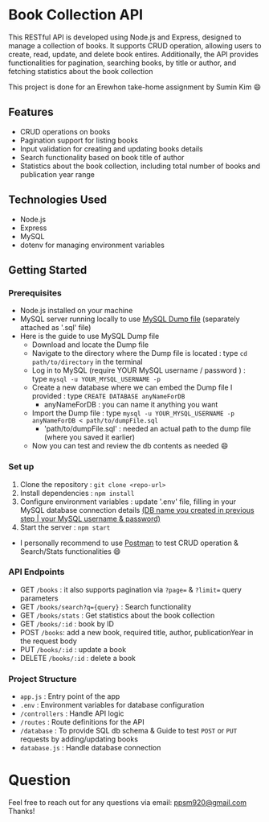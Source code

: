# Book Collection API # 
This RESTful API is developed using Node.js and Express, designed to manage a collection of books. 
It supports CRUD operation, allowing users to create, read, update, and delete book entires. Additionally, the API provides functionalities for pagination, searching books, by title or author, and fetching statistics about the book collection 

This project is done for an Erewhon take-home assignment by Sumin Kim :smile:

## Features ## 
* CRUD operations on books
* Pagination support for listing books
*  Input validation for creating and updating books details
* Search functionality based on book title of author 
* Statistics about the book collection, including total number of books and publication year range

## Technologies Used ## 
* Node.js
* Express
* MySQL 
* dotenv for managing environment variables 

## Getting Started ##

  ### Prerequisites ###
  * Node.js installed on your machine
  * MySQL server running locally to use <u>MySQL Dump file</u> (separately attached as '.sql' file)
  * Here is the guide to use MySQL Dump file 
    * Download and locate the Dump file 
    * Navigate to the directory where the Dump file is located 
    : type `cd path/to/directory` in the terminal
    * Log in to MySQL (require YOUR MySQL username / password ) 
    : type `mysql -u YOUR_MYSQL_USERNAME -p` 
    * Create a new database where we can embed the Dump file I provided 
    : type `CREATE DATABASE anyNameForDB`
      * anyNameForDB : you can name it anything you want
    * Import the Dump file
    : type `mysql -u YOUR_MYSQL_USERNAME -p anyNameForDB < path/to/dumpFile.sql` 
      * 'path/to/dumpFile.sql' : needed an actual path to the dump file (where you saved it earlier)
    * Now you can test and review the db contents as needed :smile:


  ### Set up ###
  1. Clone the repository : `git clone <repo-url>`
  2. Install dependencies : `npm install`
  3. Configure environment variables 
     : update '.env' file, filling in your MySQL database connection details 
    <u>(DB name you created in previous step | your MySQL username & password)</u>
  4. Start the server : `npm start` 
  
  * I personally recommend to use <u>Postman</u> 
    to test CRUD operation & Search/Stats functionalities :smile:

  ### API Endpoints ###
 * GET `/books` : it also supports pagination via `?page=` & `?limit=` query parameters
 * GET `/books/search?q={query}` : Search functionality 
 * GET `/books/stats` : Get statistics about the book collection
 * GET `/books/:id` : book by ID
 * POST `/books`: add a new book, required title, author, publicationYear in the request body 
 * PUT `/books/:id` : update a book
 * DELETE `/books/:id` : delete a book

  ### Project Structure ###
  * `app.js` : Entry point of the app
  * `.env` : Environment variables for database configuration
  * `/controllers` : Handle API logic
  * `/routes` : Route definitions for the API
  * `/database` : To provide SQL db schema 
                  & Guide to test `POST` or `PUT` requests by adding/updating books 
  * `database.js` : Handle database connection 


# Question # 
Feel free to reach out for any questions via email: ppsm920@gmail.com Thanks!